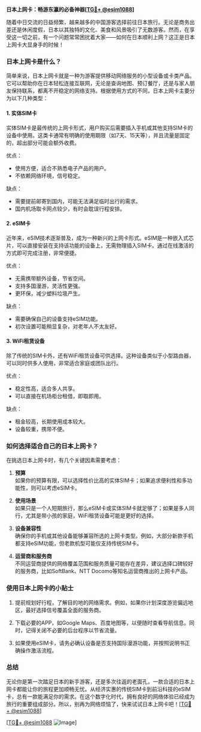 **日本上网卡：畅游东瀛的必备神器[[TG💪+ @esim1088](https://t.me/s/esim1088)]**

随着中日交流的日益频繁，越来越多的中国游客选择前往日本旅行。无论是商务出差还是休闲度假，日本以其独特的文化、美食和风景吸引了无数游客。然而，在享受这一切之前，有一个问题常常困扰着大家——如何在日本顺利上网？这正是日本上网卡大显身手的时候！

### 日本上网卡是什么？

简单来说，日本上网卡就是一种为游客提供移动网络服务的小型设备或卡类产品。它可以帮助你在日本轻松连接互联网，无论是查询地图、预订餐厅，还是与家人朋友保持联系，都离不开稳定的网络支持。根据使用方式的不同，日本上网卡主要分为以下几种类型：

#### 1. **实体SIM卡**
实体SIM卡是最传统的上网卡形式，用户购买后需要插入手机或其他支持SIM卡的设备中使用。这类卡通常有明确的使用期限（如7天、15天等），并且流量是固定的，超出部分可能会额外收费。

优点：
- 使用方便，适合不熟悉电子产品的用户。
- 不依赖网络环境，信号稳定。

缺点：
- 需要提前邮寄到国内，可能无法满足临时出行的需求。
- 国内机场取卡网点较少，有时会耽误行程安排。

#### 2. **eSIM卡**
近年来，eSIM技术逐渐普及，成为一种新兴的上网卡形式。eSIM是一种嵌入式芯片，可以直接安装在支持该功能的设备上，无需物理插入SIM卡。通过在线激活的方式即可完成注册，非常便捷。

优点：
- 无需携带额外设备，节省空间。
- 支持多国漫游，灵活性更强。
- 更环保，减少塑料垃圾产生。

缺点：
- 需要确保自己的设备支持eSIM功能。
- 初次设置可能稍显复杂，对老年人不太友好。

#### 3. **WiFi租赁设备**
除了传统的SIM卡外，还有WiFi租赁设备可供选择。这种设备类似于小型路由器，可以同时供多人使用，非常适合家庭或团队出行。

优点：
- 稳定性高，适合多人共享。
- 可以直接在机场柜台租借，即取即用。

缺点：
- 租金较高，长期使用成本较大。
- 设备较重，携带不便。

### 如何选择适合自己的日本上网卡？

在挑选日本上网卡时，有几个关键因素需要考虑：

1. **预算**  
   如果你的预算有限，可以选择性价比高的实体SIM卡；如果追求便利性和多功能性，则可以考虑eSIM卡。

2. **使用场景**  
   如果只是一个人短期旅行，那么eSIM卡或实体SIM卡就足够了；如果是多人同行，尤其是带小孩的家庭，WiFi租赁设备可能是更好的选择。

3. **设备兼容性**  
   确保你的手机或其他设备能够兼容所选的上网卡类型。例如，大部分新款手机都支持eSIM功能，但老款机型可能仅支持传统SIM卡。

4. **运营商和服务商**  
   不同运营商提供的网络覆盖范围和服务质量可能存在差异，建议选择口碑较好的服务商，比如SoftBank、NTT Docomo等知名运营商推出的上网卡产品。

### 使用日本上网卡的小贴士

1. 提前规划好行程，了解目的地的网络需求。例如，如果你计划深度游览偏远地区，最好选择信号覆盖全面的服务商。
   
2. 下载必要的APP，如Google Maps、百度地图等，以便随时查看导航信息。同时，记得关闭不必要的后台程序以节省流量。

3. 如果使用eSIM卡，请务必确认设备是否支持国际漫游功能，并按照说明书正确操作激活流程。

### 总结

无论你是第一次踏足日本的新手游客，还是多次往返的老面孔，一款合适的日本上网卡都能让你的旅程更加顺畅无忧。从经济实惠的传统SIM卡到前沿科技的eSIM卡，总有一款能满足你的需求。在这个数字化时代，拥有良好的网络体验已经成为旅行的重要组成部分。所以，别再为网络烦恼了，快来试试日本上网卡吧！[[TG💪+ @esim1088](https://t.me/s/esim1088)]

[[TG💪+ @esim1088](https://t.me/s/esim1088) ![Image](https://i.postimg.cc/4NQfJmqS/Snipaste-2025-05-13-00-14-12.png)]